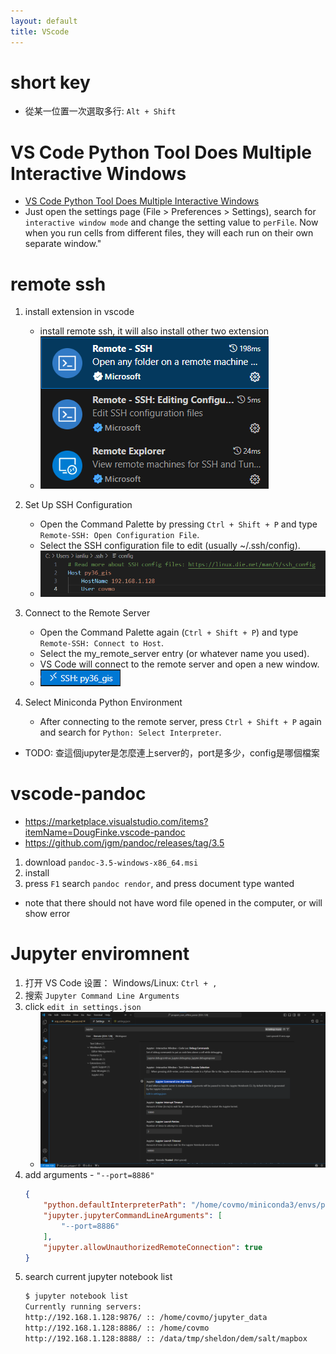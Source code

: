 ```yaml
---
layout: default
title: VScode
---
```

# short key
- 從某一位置一次選取多行: `Alt + Shift`

# VS Code Python Tool Does Multiple Interactive Windows
- [VS Code Python Tool Does Multiple Interactive Windows](https://visualstudiomagazine.com/articles/2020/08/13/vs-code-python.aspx)
- Just open the settings page (File > Preferences > Settings), search for `interactive window mode` and change the setting value to `perFile`. Now when you run cells from different files, they will each run on their own separate window."

# remote ssh
1. install extension in vscode
    - install remote ssh, it will also install other two extension
    - ![alt text](../assets/images/tools/vscode-1.png)

2. Set Up SSH Configuration
    - Open the Command Palette by pressing `Ctrl + Shift + P` and type `Remote-SSH: Open Configuration File`.
    - Select the SSH configuration file to edit (usually ~/.ssh/config).
    - ![alt text](../assets/images/tools/vscode-3.png)
3. Connect to the Remote Server
    - Open the Command Palette again (`Ctrl + Shift + P`) and type `Remote-SSH: Connect to Host`.
    - Select the my_remote_server entry (or whatever name you used).
    - VS Code will connect to the remote server and open a new window.
    - ![alt text](../assets/images/tools/vscode-2.png)
4. Select Miniconda Python Environment
    - After connecting to the remote server, press `Ctrl + Shift + P` again and search for `Python: Select Interpreter`.

- TODO: 查這個jupyter是怎麼連上server的，port是多少，config是哪個檔案

# vscode-pandoc
- https://marketplace.visualstudio.com/items?itemName=DougFinke.vscode-pandoc
- https://github.com/jgm/pandoc/releases/tag/3.5
1. download `pandoc-3.5-windows-x86_64.msi`
2. install
3. press `F1` search `pandoc rendor`, and press document type wanted
- note that there should not have word file opened in the computer, or will show error

# Jupyter enviromnent
1. 打开 VS Code 设置： Windows/Linux: `Ctrl + ,`
2. 搜索 `Jupyter Command Line Arguments`
3. click `edit in settings.json`
    - ![alt text](../assets/images/tools/jupyter-4.png)
4. add arguments - `"--port=8886"`
    ```json
    {
        "python.defaultInterpreterPath": "/home/covmo/miniconda3/envs/py36_gis/bin/python",
        "jupyter.jupyterCommandLineArguments": [    
            "--port=8886"
        ],
        "jupyter.allowUnauthorizedRemoteConnection": true
    }
    ```
5. search current jupyter notebook list
    ```bash
    $ jupyter notebook list
    Currently running servers:
    http://192.168.1.128:9876/ :: /home/covmo/jupyter_data
    http://192.168.1.128:8886/ :: /home/covmo
    http://192.168.1.128:8888/ :: /data/tmp/sheldon/dem/salt/mapbox
    ```